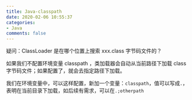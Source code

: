 ```yaml
---
title: Java-classpath
date: 2020-02-06 10:55:37
categories:
- Java
comments: false
---
```


疑问：ClassLoader 是在哪个位置上搜索 xxx.class 字节码文件的？

<!-- more -->

如果我们不配置环境变量 classpath ，类加载器会自动从当前路径下加载 class 字节码文件；如果配置了，就会去指定路径下加载。



我们在环境变量中，可以这样配置，新加一个变量：`classpath`，值可以写成`.`，表明在当前目录下加载，如后续有需求，可以在`.;otherpath`